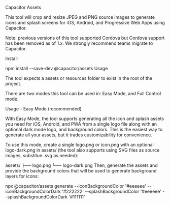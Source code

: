 Capacitor Assets

This tool will crop and resize JPEG and PNG source images to generate icons and splash screens for iOS, Android, and Progressive Web Apps using Capacitor.

Note: previous versions of this tool supported Cordova but Cordova support has been removed as of 1.x. We strongly recommend teams migrate to Capacitor.

Install

npm install --save-dev @capacitor/assets
Usage

The tool expects a assets or resources folder to exist in the root of the project.

There are two modes this tool can be used in: Easy Mode, and Full Control mode.

Usage - Easy Mode (recommended)

With Easy Mode, the tool supports generating all the icon and splash assets you need for iOS, Android, and PWA from a single logo file along with an optional dark mode logo, and background colors. This is the easiest way to generate all your assets, but it trades customizability for convenience.

To use this mode, create a single logo.png or icon.png with an optional logo-dark.png in assets/ (the tool also supports using SVG files as source images, substitue .svg as needed):

assets/
├── logo.png
└── logo-dark.png
Then, generate the assets and provide the background colors that will be used to generate background layers for icons:

npx @capacitor/assets generate --iconBackgroundColor '#eeeeee' --iconBackgroundColorDark '#222222' --splashBackgroundColor '#eeeeee' --splashBackgroundColorDark '#111111'